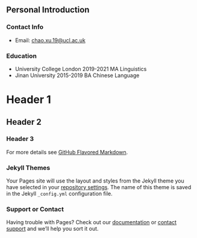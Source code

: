 ## Personal Introduction
### Contact Info
- Email: chao.xu.19@ucl.ac.uk

### Education
- University College London 2019-2021 MA Linguistics
- Jinan University 2015-2019 BA Chinese Language



# Header 1
## Header 2
### Header 3


For more details see [GitHub Flavored Markdown](https://guides.github.com/features/mastering-markdown/).

### Jekyll Themes

Your Pages site will use the layout and styles from the Jekyll theme you have selected in your [repository settings](https://github.com/chaoxu2020/chaoxu2020.GitHub.io/settings/pages). The name of this theme is saved in the Jekyll `_config.yml` configuration file.

### Support or Contact

Having trouble with Pages? Check out our [documentation](https://docs.github.com/categories/github-pages-basics/) or [contact support](https://support.github.com/contact) and we’ll help you sort it out.

